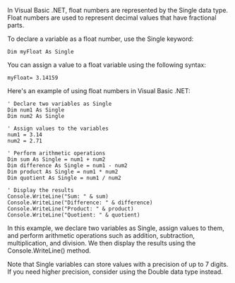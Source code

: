 In Visual Basic .NET, float numbers are represented by the Single data type. Float numbers are used to represent decimal values that have fractional parts. 

To declare a variable as a float number, use the Single keyword:

```
Dim myFloat As Single
```

You can assign a value to a float variable using the following syntax:

```
myFloat= 3.14159
```

Here's an example of using float numbers in Visual Basic .NET:

```
' Declare two variables as Single
Dim num1 As Single
Dim num2 As Single

' Assign values to the variables
num1 = 3.14
num2 = 2.71

' Perform arithmetic operations
Dim sum As Single = num1 + num2
Dim difference As Single = num1 - num2
Dim product As Single = num1 * num2
Dim quotient As Single = num1 / num2

' Display the results
Console.WriteLine("Sum: " & sum)
Console.WriteLine("Difference: " & difference)
Console.WriteLine("Product: " & product)
Console.WriteLine("Quotient: " & quotient)
```

In this example, we declare two variables as Single, assign values to them, and perform arithmetic operations such as addition, subtraction, multiplication, and division. We then display the results using the Console.WriteLine() method.

Note that Single variables can store values with a precision of up to 7 digits. If you need higher precision, consider using the Double data type instead.